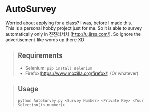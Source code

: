 # AutoSurvey
Worried about applying for a class? I was, before I made this.<br>
This is a personal hobby project just for me. So it is able to survey automatically only in 진진리서치 (http://u.jjrss.com/).
So ignore the advertisement-like words up there XD

>## Requirements
>* Selenium: ```pip install selenium``` <br>
>* Firefox(https://www.mozilla.org/firefox/) (Or whatever)

>## Usage
>```python AutoSurvey.py <Survey Number> <Private Key> <Your Selection(in number)>```
